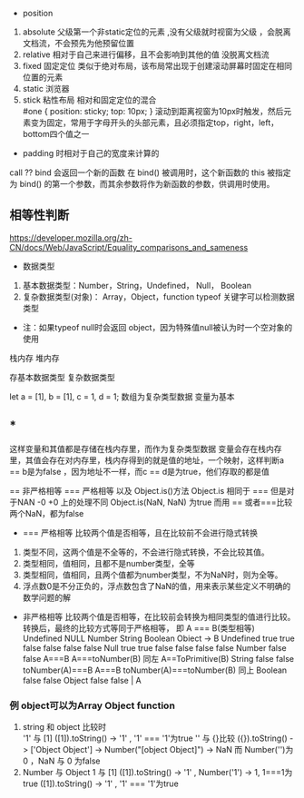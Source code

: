 - position
1. absolute 父级第一个非static定位的元素  ,没有父级就时视窗为父级 ，会脱离文档流，不会预先为他预留位置
2. relative 相对于自己来进行偏移，且不会影响到其他的值  没脱离文档流
3. fixed  固定定位  类似于绝对布局，该布局常出现于创建滚动屏幕时固定在相同位置的元素
4. static 浏览器
5. stick  粘性布局  相对和固定定位的混合  
#one { position: sticky; top: 10px; } 滚动到距离视窗为10px时触发，然后元素变为固定，常用于字母开头的头部元素，且必须指定top，right，left，bottom四个值之一

- padding 时相对于自己的宽度来计算的

call ??
bind  会返回一个新的函数
在 bind() 被调用时，这个新函数的 this 被指定为 bind() 的第一个参数，而其余参数将作为新函数的参数，供调用时使用。

## 相等性判断
https://developer.mozilla.org/zh-CN/docs/Web/JavaScript/Equality_comparisons_and_sameness

- 数据类型
1. 基本数据类型：Number，String，Undefined， Null， Boolean
2. 复杂数据类型(对象)： Array，Object，function
typeof  关键字可以检测数据类型
- 注：如果typeof null时会返回 object，因为特殊值null被认为时一个空对象的使用

栈内存          堆内存

存基本数据类型      复杂数据类型

let a = [1], b = [1], c = 1, d = 1;
数组为复杂类型数据   变量为基本
## *
这样变量和其值都是存储在栈内存里，而作为复杂类型数据  变量会存在栈内存里，其值会存在对内存里，栈内存得到的就是值的地址，一个映射，这样判断a == b是为false ，因为地址不一样，而c == d是为true，他们存取的都是值


==  非严格相等   === 严格相等 以及 Object.is()方法
Object.is 相同于 === 但是对于NAN -0 +0 上的处理不同
Object.is(NaN, NaN) 为true  而用 == 或者===比较两个NaN，都为false

- === 严格相等
比较两个值是否相等，且在比较前不会进行隐式转换
1. 类型不同，这两个值是不全等的，不会进行隐式转换，不会比较其值。
2. 类型相同，值相同，且都不是number类型，全等
3. 类型相同，值相同，且两个值都为number类型，不为NaN时，则为全等。
4. 浮点数0是不分正负的，浮点数包含了NaN的值，用来表示某些定义不明确的数学问题的解

- 非严格相等
比较两个值是否相等，在比较前会转换为相同类型的值进行比较。
转换后，最终的比较方式等同于严格相等， 即  A === B(类型相等)
           Undefined    NULL    Number   String       Boolean   Obiect   ->  B
Undefined   true      true      false     false         false     false
Null        true      true      false     false         false     false
Number      false     false    A===B   A===toNumber(B) 同左     A==ToPrimitive(B)
String      false     false  toNumber(A)===B  A===B toNumber(A)===toNumber(B)  同上
Boolean     false     false
Object      false     false
  |
  A
### 例  object可以为Array Object function
1. string 和 object 比较时  
  '1' 与 [1]   ([1]).toString() -> '1' , '1' === '1'为true
  '' 与 {}比较  ({}).toString() -> ['Object Object'] -> Number("[object Object]") -> NaN 而 Number('')为 0 ，NaN 与 0 为false
2. Number 与 Object
  1 与 [1] ([1]).toString() -> '1' , Number('1') -> 1, 1===1为true
  ([1]).toString() -> '1' , '1' === '1'为true
